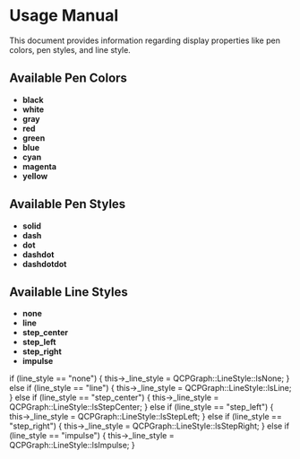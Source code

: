 # Usage Manual

This document provides information regarding display properties like 
pen colors, pen styles, and line style.

## Available Pen Colors
- **black**
- **white**
- **gray**
- **red**
- **green**
- **blue**
- **cyan**
- **magenta**
- **yellow**

## Available Pen Styles
- **solid**
- **dash**
- **dot**
- **dashdot**
- **dashdotdot**

## Available Line Styles
- **none**
- **line**
- **step_center**
- **step_left**
- **step_right**
- **impulse**

if (line_style == "none") {
        this->_line_style = QCPGraph::LineStyle::lsNone;
    } else if (line_style == "line") {
        this->_line_style = QCPGraph::LineStyle::lsLine;
    } else if (line_style == "step_center") {
        this->_line_style = QCPGraph::LineStyle::lsStepCenter;
    } else if (line_style == "step_left") {
        this->_line_style = QCPGraph::LineStyle::lsStepLeft;
    } else if (line_style == "step_right") {
        this->_line_style = QCPGraph::LineStyle::lsStepRight;
    } else if (line_style == "impulse") {
        this->_line_style = QCPGraph::LineStyle::lsImpulse;
    }  